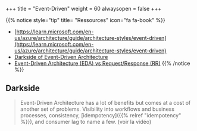 +++
title = "Event-Driven"
weight = 60
alwaysopen = false
+++

{{% notice style="tip" title= "Ressources" icon="fa fa-book" %}}
- [https://learn.microsoft.com/en-us/azure/architecture/guide/architecture-styles/event-driven](https://learn.microsoft.com/en-us/azure/architecture/guide/architecture-styles/event-driven)
- [Darkside of Event-Driven Architecture](https://youtu.be/tWyXNJ8EJTY)
- [Event-Driven Architecture (EDA) vs Request/Response (RR)](https://youtu.be/7fkS-18KBlw)
  {{% /notice %}}

## Darkside


> Event-Driven Architecture has a lot of benefits but comes at a cost of another set of problems. Visibility into workflows and business processes, consistency, [idempotency]({{% relref "idempotency" %}}), and consumer lag to name a few.
> (voir la vidéo)